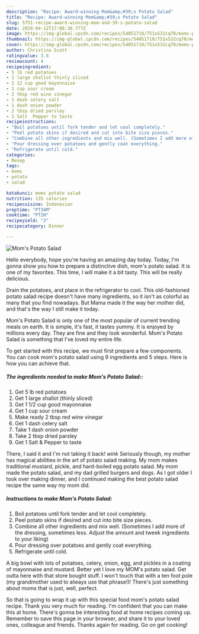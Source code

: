 ```yaml
---
description: "Recipe: Award-winning Mom&amp;#39;s Potato Salad"
title: "Recipe: Award-winning Mom&amp;#39;s Potato Salad"
slug: 5751-recipe-award-winning-mom-and-39-s-potato-salad
date: 2020-04-12T17:08:30.777Z
image: https://img-global.cpcdn.com/recipes/54051710/751x532cq70/moms-potato-salad-recipe-main-photo.jpg
thumbnail: https://img-global.cpcdn.com/recipes/54051710/751x532cq70/moms-potato-salad-recipe-main-photo.jpg
cover: https://img-global.cpcdn.com/recipes/54051710/751x532cq70/moms-potato-salad-recipe-main-photo.jpg
author: Christina Scott
ratingvalue: 3.8
reviewcount: 4
recipeingredient:
- 5 lb red potatoes
- 1 large shallot thinly sliced
- 1 12 cup good mayonnaise
- 1 cup sour cream
- 2 tbsp red wine vinegar
- 1 dash celery salt
- 1 dash onion powder
- 2 tbsp dried parsley
- 1 Salt  Pepper to taste
recipeinstructions:
- "Boil potatoes until fork tender and let cool completely."
- "Peel potato skins if desired and cut into bite size pieces."
- "Combine all other ingredients and mix well. (Sometimes I add more of the dressing, sometimes less. Adjust the amount and tweek ingredients to your liking)"
- "Pour dressing over potatoes and gently coat everything."
- "Refrigerate until cold."
categories:
- Resep
tags:
- moms
- potato
- salad

katakunci: moms potato salad
nutrition: 135 calories
recipecuisine: Indonesian
preptime: "PT34M"
cooktime: "PT2H"
recipeyield: "2"
recipecategory: Dinner

---
```



![Mom&#39;s Potato Salad](https://img-global.cpcdn.com/recipes/54051710/751x532cq70/moms-potato-salad-recipe-main-photo.jpg)

Hello everybody, hope you're having an amazing day today. Today, I'm gonna show you how to prepare a distinctive dish, mom&#39;s potato salad. It is one of my favorites. This time, I will make it a bit tasty. This will be really delicious.

Drain the potatoes, and place in the refrigerator to cool. This old-fashioned potato salad recipe doesn&#39;t have many ingredients, so it isn&#39;t as colorful as many that you find nowadays. But Mama made it the way her mother did, and that&#39;s the way I still make it today.

Mom&#39;s Potato Salad is only one of the most popular of current trending meals on earth. It is simple, it's fast, it tastes yummy. It is enjoyed by millions every day. They are fine and they look wonderful. Mom&#39;s Potato Salad is something that I've loved my entire life.


To get started with this recipe, we must first prepare a few components. You can cook mom&#39;s potato salad using 9 ingredients and 5 steps. Here is how you can achieve that.

##### The ingredients needed to make Mom&#39;s Potato Salad::

1. Get 5 lb red potatoes
1. Get 1 large shallot (thinly sliced)
1. Get 1 1/2 cup good mayonnaise
1. Get 1 cup sour cream
1. Make ready 2 tbsp red wine vinegar
1. Get 1 dash celery salt
1. Take 1 dash onion powder
1. Take 2 tbsp dried parsley
1. Get 1 Salt &amp; Pepper to taste


There, I said it and I&#39;m not taking it back! *wink* Seriously though, my mother has magical abilities in the art of potato salad making. My mom makes traditional mustard, pickle, and hard-boiled egg potato salad. My mom made the potato salad, and my dad grilled burgers and dogs. As I got older I took over making dinner, and I continued making the best potato salad recipe the same way my mom did. 

##### Instructions to make Mom&#39;s Potato Salad:

1. Boil potatoes until fork tender and let cool completely.
1. Peel potato skins if desired and cut into bite size pieces.
1. Combine all other ingredients and mix well. (Sometimes I add more of the dressing, sometimes less. Adjust the amount and tweek ingredients to your liking)
1. Pour dressing over potatoes and gently coat everything.
1. Refrigerate until cold.


A big bowl with lots of potatoes, celery, onion, egg, and pickles in a coating of mayonnaise and mustard. Better yet I love my MOM&#39;s potato salad. Get outta here with that store bought stuff. I won&#39;t touch that with a ten foot pole (my grandmother used to always use that phrase!)! There&#39;s just something about moms that is just, well, perfect. 

So that is going to wrap it up with this special food mom&#39;s potato salad recipe. Thank you very much for reading. I'm confident that you can make this at home. There's gonna be interesting food at home recipes coming up. Remember to save this page in your browser, and share it to your loved ones, colleague and friends. Thanks again for reading. Go on get cooking!
